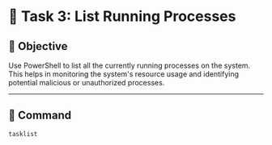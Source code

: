 # 👥 Task 3: List Running Processes

## 📌 Objective
Use PowerShell to list all the currently running processes on the system. This helps in monitoring the system's resource usage and identifying potential malicious or unauthorized processes.

---

## 🧪 Command
```powershell
tasklist

